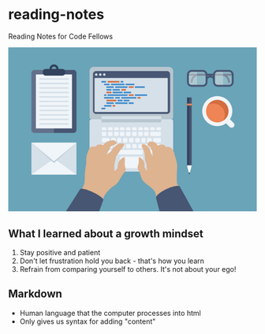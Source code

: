# reading-notes
Reading Notes for Code Fellows

![Name of Image](/learn-code-image.jpeg)

## What I learned about a growth mindset 

1. Stay positive and patient 
2. Don't let frustration hold you back - that's how you learn 
3. Refrain from comparing yourself to others. It's not about your ego!

## Markdown

- Human language that the computer processes into html
- Only gives us syntax for adding "content"
